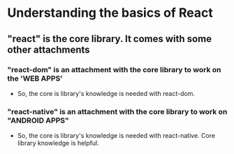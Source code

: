 # Understanding the basics of React

## "react" is the core library. It comes with some other attachments

### "react-dom" is an attachment with the core library to work on the 'WEB APPS'

- So, the core is library's knowledge is needed with react-dom.

### "react-native" is an attachment with the core library to work on "ANDROID APPS"

- So, the core is library's knowledge is needed with react-native. Core library knowledge is helpful.
